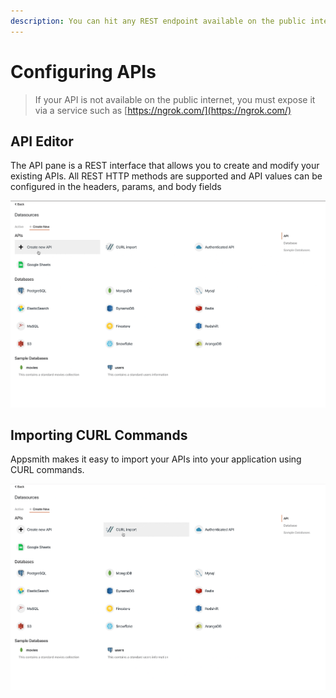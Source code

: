 ```yaml
---
description: You can hit any REST endpoint available on the public internet
---
```


# Configuring APIs

> If your API is not available on the public internet, you must expose it via a service such as [https://ngrok.com/](https://ngrok.com/)


## API Editor

The API pane is a REST interface that allows you to create and modify your existing APIs. All REST HTTP methods are supported and API values can be configured in the headers, params, and body fields

![](../../../.gitbook/assets/create-api%20%281%29.gif)

## Importing CURL Commands

Appsmith makes it easy to import your APIs into your application using CURL commands.

![](../../../.gitbook/assets/import-curl%20%281%29.gif)

